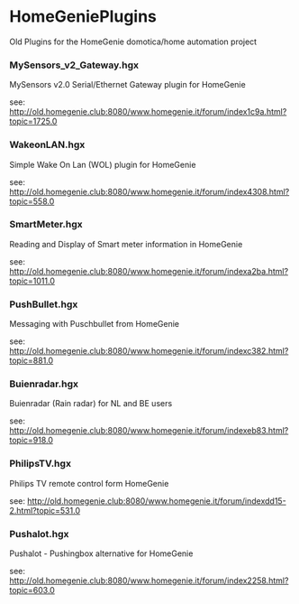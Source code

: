 # HomeGeniePlugins
Old Plugins for the HomeGenie domotica/home automation project

### MySensors_v2_Gateway.hgx

MySensors v2.0 Serial/Ethernet Gateway plugin for HomeGenie

see: http://old.homegenie.club:8080/www.homegenie.it/forum/index1c9a.html?topic=1725.0

### WakeonLAN.hgx

Simple Wake On Lan (WOL) plugin for HomeGenie

see: http://old.homegenie.club:8080/www.homegenie.it/forum/index4308.html?topic=558.0

### SmartMeter.hgx

Reading and Display of Smart meter information in HomeGenie

see: http://old.homegenie.club:8080/www.homegenie.it/forum/indexa2ba.html?topic=1011.0

### PushBullet.hgx

Messaging with Puschbullet from HomeGenie

see: http://old.homegenie.club:8080/www.homegenie.it/forum/indexc382.html?topic=881.0

### Buienradar.hgx

Buienradar (Rain radar) for NL and BE users 

see: http://old.homegenie.club:8080/www.homegenie.it/forum/indexeb83.html?topic=918.0

### PhilipsTV.hgx

Philips TV remote control form HomeGenie

see: http://old.homegenie.club:8080/www.homegenie.it/forum/indexdd15-2.html?topic=531.0

### Pushalot.hgx

Pushalot - Pushingbox alternative for HomeGenie

see: http://old.homegenie.club:8080/www.homegenie.it/forum/index2258.html?topic=603.0
